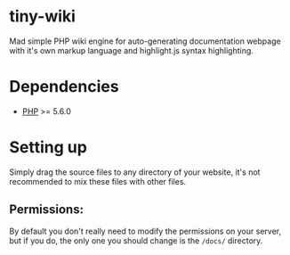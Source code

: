 # tiny-wiki
Mad simple PHP wiki engine for auto-generating documentation webpage with it's own markup language
and highlight.js syntax highlighting.

# Dependencies
* [PHP](https://secure.php.net/) >= 5.6.0
# Setting up
Simply drag the source files to any directory of your website, it's not recommended to mix these
files with other files.

## Permissions:
By default you don't really need to modify the permissions on your server, but if you do,
the only one you should change is the `/docs/` directory.